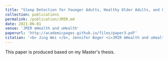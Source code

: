 ```yaml
---
title: "Sleep Detection for Younger Adults, Healthy Older Adults, and Older Adults Living With Dementia Using Wrist Temperature and Actigraphy: Prototype Testing and Case Study Analysis"
collection: publications
permalink: /publication/JMIR.md
date: 2021-06-01
venue: 'JMIR mHealth and uHealth'
paperurl: 'http://academicpages.github.io/files/paper3.pdf'
citation: '<b> Jing Wei </b>, Jennifer Boger <i>JMIR mHealth and uHealth</i>.'
---
```

This paper is produced based on my Master's thesis.
